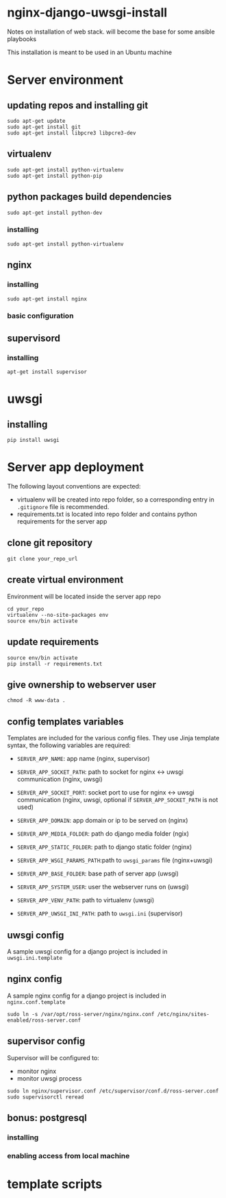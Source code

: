 # nginx-django-uwsgi-install
Notes on installation of web stack. will become the base for some ansible playbooks

This installation is meant to be used in an Ubuntu machine

# Server environment

## updating repos and installing git
```
sudo apt-get update
sudo apt-get install git
sudo apt-get install libpcre3 libpcre3-dev

```

## virtualenv
```
sudo apt-get install python-virtualenv
sudo apt-get install python-pip
```

## python packages build dependencies
```
sudo apt-get install python-dev
```


### installing 
```
sudo apt-get install python-virtualenv 
```

## nginx

### installing
```
sudo apt-get install nginx
```
### basic configuration

## supervisord
### installing
```
apt-get install supervisor
```

# uwsgi
## installing
```
pip install uwsgi
```

# Server app deployment
The following layout conventions are expected:

- virtualenv will be created into repo folder, so a corresponding entry in `.gitignore` file is recommended.
- requirements.txt is located into repo folder and contains python requirements for the server app

## clone git repository
```
git clone your_repo_url
```

## create virtual environment
Environment will be located inside the server app repo
```
cd your_repo
virtualenv --no-site-packages env
source env/bin activate
```

## update requirements
```
source env/bin activate
pip install -r requirements.txt
```


## give ownership to webserver user
```
chmod -R www-data .
```

## config templates variables
Templates are included for the various config files. 
They use Jinja template syntax, the following variables are required:

* `SERVER_APP_NAME`: app name (nginx, supervisor)
* `SERVER_APP_SOCKET_PATH`: path to socket for nginx <-> uwsgi communication (nginx, uwsgi)
* `SERVER_APP_SOCKET_PORT`: socket port to use for nginx <-> uwsgi communication (nginx, uwsgi, optional if `SERVER_APP_SOCKET_PATH` is not used)
* `SERVER_APP_DOMAIN`: app domain or ip to be served on (nginx)
* `SERVER_APP_MEDIA_FOLDER`: path do django media folder (ngix)
* `SERVER_APP_STATIC_FOLDER`: path to django static folder (nginx)
* `SERVER_APP_WSGI_PARAMS_PATH`:path to `uwsgi_params` file (nginx+uwsgi)

* `SERVER_APP_BASE_FOLDER`: base path of server app (uwsgi)
* `SERVER_APP_SYSTEM_USER`: user the webserver runs on (uwsgi)
* `SERVER_APP_VENV_PATH`: path to virtualenv (uwsgi)
* `SERVER_APP_UWSGI_INI_PATH`: path to `uwsgi.ini` (supervisor)



## uwsgi config
A sample uwsgi config for a django project is included in `uwsgi.ini.template` 


## nginx config
A sample nginx config for a django project is included in `nginx.conf.template`

`sudo ln -s /var/opt/ross-server/nginx/nginx.conf /etc/nginx/sites-enabled/ross-server.conf`

## supervisor config
Supervisor will be configured to:
* monitor nginx
* monitor uwsgi process

```
sudo ln nginx/supervisor.conf /etc/supervisor/conf.d/ross-server.conf
sudo supervisorctl reread
```

## bonus: postgresql
### installing
### enabling access from local machine



# template scripts
